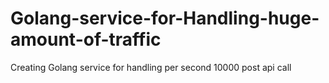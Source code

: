 # Golang-service-for-Handling-huge-amount-of-traffic
Creating Golang service for handling   per second 10000 post api call
